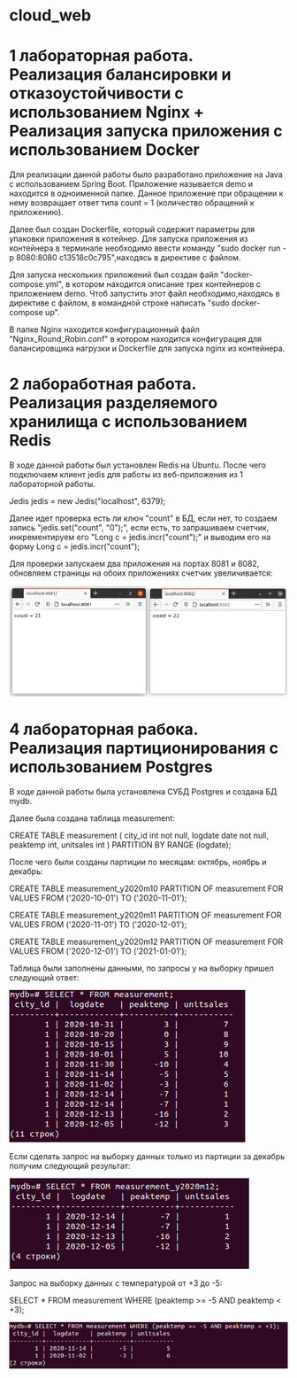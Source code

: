 # cloud_web

# 1 лабораторная работа. Реализация балансировки и отказоустойчивости с использованием Nginx + Реализация запуска приложения с использованием Docker

Для реализации данной работы было разработано приложение на Java с использованием Spring Boot. Приложение называется demo и находится в одноименной папке. Данное приложение при обращении к нему возвращает ответ типа count = 1 (количество обращений к приложению).

Далее был создан Dockerfile, который содержит параметры для упаковки приложения в котейнер. Для запуска приложения из контейнера в терминале необходимо ввести команду "sudo docker run -p 8080:8080 c13518c0c795",находясь в директиве с файлом.

Для запуска нескольких приложений был создан файл "docker-compose.yml", в котором находится описание трех контейнеров с приложением demo. Чтоб запустить этот файл необходимо,находясь в директиве с файлом, в командной строке написать "sudo docker-compose up".

В папке Nginx находится конфигурационный файл "Nginx_Round_Robin.conf" в котором находится конфигурация для балансировщика нагрузки и Dockerfile для запуска nginx из контейнера.


# 2 лабоработная работа. Реализация разделяемого хранилища с использованием Redis

В ходе данной работы был установлен Redis на Ubuntu. После чего подключаем клиент jedis для работы из веб-приложения из 1 лабораторной работы. 

Jedis jedis = new Jedis("localhost", 6379);

Далее идет проверка есть ли ключ "count" в БД, если нет, то создаем запись "jedis.set("count", "0");", если есть, то запрашиваем счетчик, инкрементируем его "Long c = jedis.incr("count");" и выводим его на форму Long c = jedis.incr("count");

Для проверки запускаем два приложения на портах 8081 и 8082, обновляем страницы на обоих приложениях счетчик увеличивается:

![](lab2/1.png)

# 4 лабораторная рабока. Реализация партиционирования с использованием Postgres

В ходе данной работы была установлена СУБД Postgres и создана БД mydb.

Далее была создана таблица measurement:

CREATE TABLE measurement (
    city_id         int not null,
    logdate         date not null,
    peaktemp        int,
    unitsales       int
) PARTITION BY RANGE (logdate);

После чего были созданы партиции по месяцам: октябрь, ноябрь и декабрь:

CREATE TABLE measurement_y2020m10 PARTITION OF measurement
    FOR VALUES FROM ('2020-10-01') TO ('2020-11-01');

CREATE TABLE measurement_y2020m11 PARTITION OF measurement
    FOR VALUES FROM ('2020-11-01') TO ('2020-12-01');

CREATE TABLE measurement_y2020m12 PARTITION OF measurement
    FOR VALUES FROM ('2020-12-01') TO ('2021-01-01');

Таблица были заполнены данными, по запросы у на выборку пришел следующий ответ:

![](lab4/2.png)

Если сделать запрос на выборку данных только из партиции за декабрь получим следующий результат: 

![](lab4/3.png)

Запрос на выборку данных с температурой от +3 до -5:

SELECT * FROM measurement WHERE (peaktemp >= -5 AND peaktemp < +3);

![](lab4/4.png)
